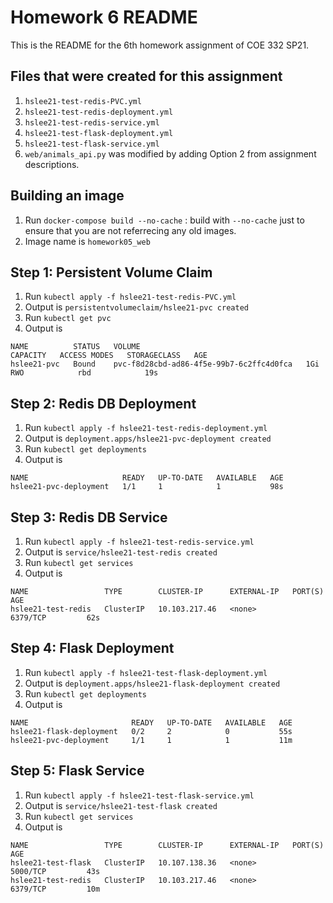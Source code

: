 # Homework 6 README

This is the README for the 6th homework assignment of COE 332 SP21. 
## Files that were created for this assignment

1. `hslee21-test-redis-PVC.yml `
2. `hslee21-test-redis-deployment.yml `
3. `hslee21-test-redis-service.yml `
4. `hslee21-test-flask-deployment.yml`
5. `hslee21-test-flask-service.yml`
6. `web/animals_api.py` was modified by adding Option 2 from assignment descriptions.

## Building an image

1. Run `docker-compose build --no-cache` : build with `--no-cache` just to ensure that you are not referrecing any old images.
2. Image name is `homework05_web`
 
## Step 1: Persistent Volume Claim

1. Run `kubectl apply -f hslee21-test-redis-PVC.yml`
2. Output is `persistentvolumeclaim/hslee21-pvc created`
3. Run `kubectl get pvc`
4. Output is
```
NAME          STATUS   VOLUME                                     CAPACITY   ACCESS MODES   STORAGECLASS   AGE
hslee21-pvc   Bound    pvc-f8d28cbd-ad86-4f5e-99b7-6c2ffc4d0fca   1Gi        RWO            rbd            19s
```

## Step 2: Redis DB Deployment

1. Run `kubectl apply -f hslee21-test-redis-deployment.yml`
2. Output is `deployment.apps/hslee21-pvc-deployment created`
3. Run `kubectl get deployments`
4. Output is
```
NAME                     READY   UP-TO-DATE   AVAILABLE   AGE
hslee21-pvc-deployment   1/1     1            1           98s
``` 

## Step 3: Redis DB Service

1. Run `kubectl apply -f hslee21-test-redis-service.yml`
2. Output is `service/hslee21-test-redis created`
3. Run `kubectl get services`
4. Output is 
```
NAME                 TYPE        CLUSTER-IP      EXTERNAL-IP   PORT(S)          AGE
hslee21-test-redis   ClusterIP   10.103.217.46   <none>        6379/TCP         62s
```

## Step 4: Flask Deployment

1. Run `kubectl apply -f hslee21-test-flask-deployment.yml`
2. Output is `deployment.apps/hslee21-flask-deployment created`
3. Run `kubectl get deployments`
4. Output is
```
NAME                       READY   UP-TO-DATE   AVAILABLE   AGE
hslee21-flask-deployment   0/2     2            0           55s
hslee21-pvc-deployment     1/1     1            1           11m
```

## Step 5: Flask Service

1. Run `kubectl apply -f hslee21-test-flask-service.yml`
2. Output is `service/hslee21-test-flask created`
3. Run `kubectl get services`
4. Output is
```
NAME                 TYPE        CLUSTER-IP      EXTERNAL-IP   PORT(S)          AGE
hslee21-test-flask   ClusterIP   10.107.138.36   <none>        5000/TCP         43s
hslee21-test-redis   ClusterIP   10.103.217.46   <none>        6379/TCP         10m
```
